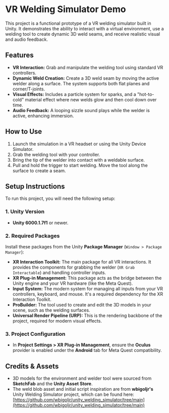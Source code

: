 # VR Welding Simulator Demo

This project is a functional prototype of a VR welding simulator built in Unity. It demonstrates the ability to interact with a virtual environment, use a welding tool to create dynamic 3D weld seams, and receive realistic visual and audio feedback.

## Features
* **VR Interaction:** Grab and manipulate the welding tool using standard VR controllers.
* **Dynamic Weld Creation:** Create a 3D weld seam by moving the active welder along a surface. The system supports both flat planes and corner/T-joints.
* **Visual Effects:** Includes a particle system for sparks, and a "hot-to-cold" material effect where new welds glow and then cool down over time.
* **Audio Feedback:** A looping sizzle sound plays while the welder is active, enhancing immersion.


## How to Use
1.  Launch the simulation in a VR headset or using the Unity Device Simulator.
2.  Grab the welding tool with your controller.
3.  Bring the tip of the welder into contact with a weldable surface.
4.  Pull and hold the trigger to start welding. Move the tool along the surface to create a seam.

## Setup Instructions

To run this project, you will need the following setup:

### 1. Unity Version
* **Unity 6000.1.7f1** or newer.

### 2. Required Packages
Install these packages from the Unity **Package Manager** (`Window > Package Manager`):

* **XR Interaction Toolkit:** The main package for all VR interactions. It provides the components for grabbing the welder (`XR Grab Interactable`) and handling controller inputs.
* **XR Plug-in Management:** This package acts as the bridge between the Unity engine and your VR hardware (like the Meta Quest).
* **Input System:** The modern system for managing all inputs from your VR controllers, keyboard, and mouse. It's a required dependency for the XR Interaction Toolkit.
* **ProBuilder:** The tool used to create and edit the 3D models in your scene, such as the welding surfaces.
* **Universal Render Pipeline (URP):** This is the rendering backbone of the project, required for modern visual effects.

### 3. Project Configuration
* In **Project Settings > XR Plug-in Management**, ensure the **Oculus** provider is enabled under the **Android** tab for Meta Quest compatibility.

## Credits & Assets
* 3D models for the environment and welder tool were sourced from **SketchFab** and the **Unity Asset Store**.
* The weld blob asset and initial script inspiration are from **wbigoljr's** Unity Welding Simulator project, which can be found here: [https://github.com/wbigoljr/unity_welding_simulator/tree/main](https://github.com/wbigoljr/unity_welding_simulator/tree/main)
